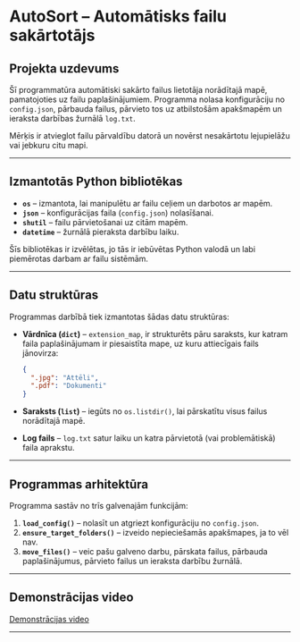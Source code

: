 # AutoSort – Automātisks failu sakārtotājs

## Projekta uzdevums
Šī programmatūra automātiski sakārto failus lietotāja norādītajā mapē, pamatojoties uz failu paplašinājumiem. Programma nolasa konfigurāciju no `config.json`, pārbauda failus, pārvieto tos uz atbilstošām apakšmapēm un ieraksta darbības žurnālā `log.txt`.

Mērķis ir atvieglot failu pārvaldību datorā un novērst nesakārtotu lejupielāžu vai jebkuru citu mapi.

---

## Izmantotās Python bibliotēkas

- **`os`** – izmantota, lai manipulētu ar failu ceļiem un darbotos ar mapēm.
- **`json`** – konfigurācijas faila (`config.json`) nolasīšanai.
- **`shutil`** – failu pārvietošanai uz citām mapēm.
- **`datetime`** – žurnālā pieraksta darbību laiku.

Šīs bibliotēkas ir izvēlētas, jo tās ir iebūvētas Python valodā un labi piemērotas darbam ar failu sistēmām.

---

## Datu struktūras

Programmas darbībā tiek izmantotas šādas datu struktūras:

- **Vārdnīca (`dict`)** – `extension_map`, ir strukturēts pāru saraksts, kur katram faila paplašinājumam ir piesaistīta mape, uz kuru attiecīgais fails jānovirza:
  ```json
  {
    ".jpg": "Attēli",
    ".pdf": "Dokumenti"
  }
  ```

- **Saraksts (`list`)** – iegūts no `os.listdir()`, lai pārskatītu visus failus norādītajā mapē.

- **Log fails** – `log.txt` satur laiku un katra pārvietotā (vai problemātiskā) faila aprakstu.

---

## Programmas arhitektūra

Programma sastāv no trīs galvenajām funkcijām:

1. **`load_config()`** – nolasīt un atgriezt konfigurāciju no `config.json`.
2. **`ensure_target_folders()`** – izveido nepieciešamās apakšmapes, ja to vēl nav.
3. **`move_files()`** – veic pašu galveno darbu, pārskata failus, pārbauda paplašinājumus, pārvieto failus un ieraksta darbību žurnālā.

---

## Demonstrācijas video

[Demonstrācijas video](demo.mp4)

---